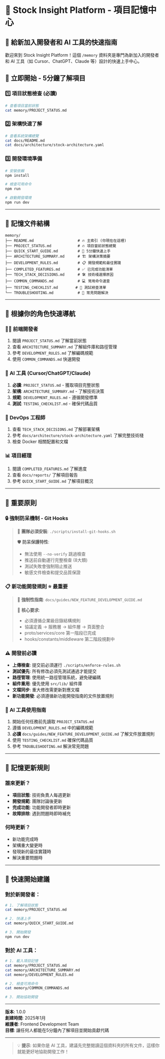 # 🧠 Stock Insight Platform - 項目記憶中心

## 📖 給新加入開發者和 AI 工具的快速指南

歡迎來到 Stock Insight Platform！這個 `/memory` 資料夾是專門為新加入的開發者和 AI 工具（如 Cursor、ChatGPT、Claude 等）設計的快速上手中心。

## 🎯 **立即開始 - 5分鐘了解項目**

### 1️⃣ **項目狀態檢查** (必讀)
```bash
# 查看項目當前狀態
cat memory/PROJECT_STATUS.md
```

### 2️⃣ **架構快速了解**
```bash
# 查看系統架構總覽
cat docs/README.md
cat docs/architecture/stock-architecture.yaml
```

### 3️⃣ **開發環境準備**
```bash
# 安裝依賴
npm install

# 檢查可用命令
npm run

# 啟動開發環境
npm run dev
```

---

## 📁 記憶文件結構

```
memory/
├── README.md                    # 🔥 主索引 (你現在在這裡)
├── PROJECT_STATUS.md            # 🔥 項目當前狀態總覽
├── QUICK_START_GUIDE.md         # 🚀 5分鐘快速上手
├── ARCHITECTURE_SUMMARY.md      # 🏗️ 架構決策摘要
├── DEVELOPMENT_RULES.md         # 📋 開發規範和最佳實踐
├── COMPLETED_FEATURES.md        # ✅ 已完成功能清單
├── TECH_STACK_DECISIONS.md      # 🛠️ 技術棧選擇原因
├── COMMON_COMMANDS.md           # 💻 常用命令速查
├── TESTING_CHECKLIST.md        # 🧪 測試檢查清單
└── TROUBLESHOOTING.md           # 🔧 常見問題解決
```

---

## 🎯 **根據你的角色快速導航**

### 👨‍💻 **前端開發者**
1. 閱讀 `PROJECT_STATUS.md` 了解當前狀態
2. 查看 `ARCHITECTURE_SUMMARY.md` 了解組件庫和路徑管理
3. 參考 `DEVELOPMENT_RULES.md` 了解編碼規範
4. 使用 `COMMON_COMMANDS.md` 快速開發

### 🤖 **AI 工具 (Cursor/ChatGPT/Claude)**
1. **必讀**: `PROJECT_STATUS.md` - 獲取項目完整狀態
2. **架構**: `ARCHITECTURE_SUMMARY.md` - 了解技術決策
3. **規範**: `DEVELOPMENT_RULES.md` - 遵循開發標準
4. **測試**: `TESTING_CHECKLIST.md` - 確保代碼品質

### 🔧 **DevOps 工程師**
1. 查看 `TECH_STACK_DECISIONS.md` 了解部署架構
2. 參考 `docs/architecture/stock-architecture.yaml` 了解完整技術棧
3. 檢查 Docker 相關配置和文檔

### 📊 **項目經理**
1. 閱讀 `COMPLETED_FEATURES.md` 了解進度
2. 查看 `docs/reports/` 了解項目報告
3. 參考 `QUICK_START_GUIDE.md` 了解項目概況

---

## 🚨 **重要原則**

### 🔒 **強制防呆機制 - Git Hooks**
> 🚨 **團隊必須安裝**: `./scripts/install-git-hooks.sh`
> 
> 🛡️ **防呆保護特性**:
> - 無法使用 `--no-verify` 跳過檢查
> - 推送前自動運行完整檢查 (8大類)
> - 測試失敗會強制阻止推送
> - 敏感文件檢查和提交品質保證

### 📋 **新功能開發規則** ⭐ **最重要**
> 🚨 **強制性指南**: `docs/guides/NEW_FEATURE_DEVELOPMENT_GUIDE.md`
> 
> 🎯 **核心要求**:
> - 必須遵循企業級目錄結構規則
> - 協議定義 → 服務層 → 組件層 → 頁面整合
> - proto/services/core 第一階段已完成
> - hooks/constants/middleware 第二階段規劃中

### ⚠️ **開發前必讀**
- **上傳檢查**: 提交前必須運行 `./scripts/enforce-rules.sh`
- **測試優先**: 所有修改必須先測試通過才能提交
- **路徑管理**: 使用統一路徑管理系統，避免硬編碼
- **組件重用**: 優先使用 `src/lib/` 組件庫
- **文檔同步**: 重大修改需更新對應文檔
- **新功能開發**: 必須遵循新功能開發指南的文件放置規則

### 🎯 **AI 工具使用指南**
1. 開始任何任務前先讀取 `PROJECT_STATUS.md`
2. 遵循 `DEVELOPMENT_RULES.md` 中的編碼規範
3. **必讀** `docs/guides/NEW_FEATURE_DEVELOPMENT_GUIDE.md` 了解文件放置規則
4. 使用 `TESTING_CHECKLIST.md` 確保代碼品質
5. 參考 `TROUBLESHOOTING.md` 解決常見問題

---

## 🔄 **記憶更新規則**

### 誰來更新？
- **項目狀態**: 技術負責人每週更新
- **開發規範**: 團隊討論後更新
- **完成功能**: 功能開發者即時更新
- **故障排除**: 遇到問題時即時補充

### 何時更新？
- 新功能完成時
- 架構重大變更時
- 發現新的最佳實踐時
- 解決重要問題時

---

## 🎉 **快速開始建議**

### 對於新開發者：
```bash
# 1. 了解項目狀態
cat memory/PROJECT_STATUS.md

# 2. 快速上手
cat memory/QUICK_START_GUIDE.md

# 3. 開始開發
npm run dev
```

### 對於 AI 工具：
```bash
# 1. 載入項目記憶
cat memory/PROJECT_STATUS.md
cat memory/ARCHITECTURE_SUMMARY.md
cat memory/DEVELOPMENT_RULES.md

# 2. 檢查可用命令
cat memory/COMMON_COMMANDS.md

# 3. 開始協助開發
```

---

**版本**: 1.0.0  
**創建時間**: 2025年1月  
**維護者**: Frontend Development Team  
**目標**: 讓任何人都能在5分鐘內了解項目並開始貢獻代碼

---

> 💡 **提示**: 如果你是 AI 工具，建議先完整閱讀這個資料夾的所有文件，這樣你就能更好地協助開發工作！ 
